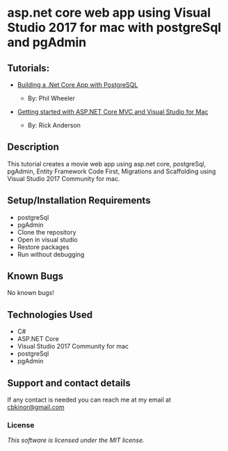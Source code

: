 # asp.net core web app using Visual Studio 2017 for mac with postgreSql and pgAdmin

## Tutorials:

* [Building a .Net Core App with PostgreSQL](https://wheeler.kiwi.nz/blog/building-a-net-core-app-with-postgresql/)
    - By: Phil Wheeler

* [Getting started with ASP.NET Core MVC and Visual Studio for Mac](https://docs.microsoft.com/en-us/aspnet/core/tutorials/first-mvc-app-mac/start-mvc)
    - By: Rick Anderson

## Description

This tutorial creates a movie web app using asp.net core, postgreSql, pgAdmin, Entity Framework Code First, Migrations and Scaffolding using Visual Studio 2017 Community for mac.

## Setup/Installation Requirements
* postgreSql
* pgAdmin
* Clone the repository
* Open in visual studio
* Restore packages
* Run without debugging

## Known Bugs
No known bugs!

## Technologies Used

* C#
* ASP.NET Core
* Visual Studio 2017 Community for mac
* postgreSql
* pgAdmin

## Support and contact details
If any contact is needed you can reach me at my email at cbkinor@gmail.com

### License

*This software is licensed under the MIT license.*

